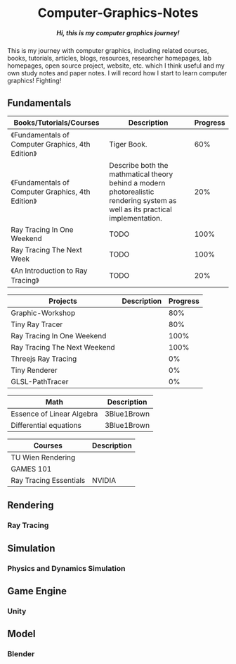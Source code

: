 <h1 align="center">Computer-Graphics-Notes</h1>
<h5 align="center">Hi, this is my computer graphics journey!</h5>
This is my journey with computer graphics, including related courses, books, tutorials, articles, blogs, resources, researcher homepages, lab homepages, open source project, website, etc. which I think useful and my own study notes and paper notes. I will record how I start to learn computer graphics! Fighting!

## Fundamentals

| Books/Tutorials/Courses                            | Description                                                                                                                   | Progress |
| -------------------------------------------------- | ----------------------------------------------------------------------------------------------------------------------------- | -------- |
| 《Fundamentals of Computer Graphics, 4th Edition》 | Tiger Book.                                                                                                                   | 60%      |
| 《Fundamentals of Computer Graphics, 4th Edition》 | Describe both the mathmatical theory behind a modern photorealistic rendering system as well as its practical implementation. | 20%      |
| Ray Tracing In One Weekend                         | TODO                                                                                                                          | 100%     |
| Ray Tracing The Next Week                          | TODO                                                                                                                          | 100%     |
| 《An Introduction to Ray Tracing》                 | TODO                                                                                                                          | 20%      |

| Projects                     | Description | Progress |
| ---------------------------- | ----------- | -------- |
| Graphic-Workshop             |             | 80%      |
| Tiny Ray Tracer              |             | 80%      |
| Ray Tracing In One Weekend   |             | 100%     |
| Ray Tracing The Next Weekend |             | 100%     |
| Threejs Ray Tracing          |             | 0%       |
| Tiny Renderer                |             | 0%       |
| GLSL-PathTracer              |             | 0%       |

| Math                      | Description |
| ------------------------- | ----------- |
| Essence of Linear Algebra | 3Blue1Brown |
| Differential equations    | 3Blue1Brown |

| Courses                | Description |
| ---------------------- | ----------- |
| TU Wien Rendering      |             |
| GAMES 101              |             |
| Ray Tracing Essentials | NVIDIA      |

## Rendering

### Ray Tracing

## Simulation

### Physics and Dynamics Simulation

## Game Engine

### Unity

## Model

### Blender
